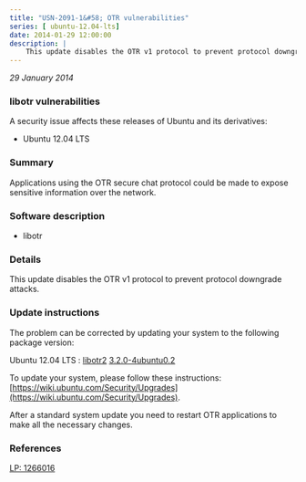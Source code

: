 ```yaml
---
title: "USN-2091-1&#58; OTR vulnerabilities"
series: [ ubuntu-12.04-lts]
date: 2014-01-29 12:00:00
description: |
    This update disables the OTR v1 protocol to prevent protocol downgrade attacks. 
--- 
```

 
 

*29 January 2014*

### libotr vulnerabilities

A security issue affects these releases of Ubuntu and its derivatives:

* Ubuntu 12.04 LTS

### Summary

Applications using the OTR secure chat protocol could be made to expose sensitive information over the network.

### Software description

* libotr 

### Details

This update disables the OTR v1 protocol to prevent protocol downgrade attacks. 

### Update instructions

The problem can be corrected by updating your system to the following package version:

Ubuntu 12.04 LTS
 : [libotr2](https://launchpad.net/ubuntu/+source/libotr) <span> [3.2.0-4ubuntu0.2](https://launchpad.net/ubuntu/+source/libotr/3.2.0-4ubuntu0.2) </span> 

To update your system, please follow these instructions: [https://wiki.ubuntu.com/Security/Upgrades](https://wiki.ubuntu.com/Security/Upgrades).

After a standard system update you need to restart OTR applications to make all the necessary changes. 

### References

 
 [LP: 1266016](https://launchpad.net/bugs/1266016)
 

